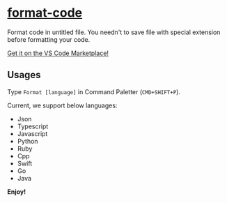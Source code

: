 # [format-code](https://github.com/zddhub/format-code.git)

Format code in untitled file. You needn't to save file with special extension before formatting your code.

[Get it on the VS Code Marketplace!](https://marketplace.visualstudio.com/items?itemName=zddhub.format-code)

## Usages

Type `Format [language]` in Command Paletter (`CMD+SHIFT+P`).

Current, we support below languages:

- Json
- Typescript
- Javascript
- Python
- Ruby
- Cpp
- Swift
- Go
- Java

**Enjoy!**
